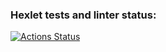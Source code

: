 ### Hexlet tests and linter status:
[![Actions Status](https://github.com/ArturioM/frontend-project-lvl2/workflows/hexlet-check/badge.svg)](https://github.com/ArturioM/frontend-project-lvl2/actions)
